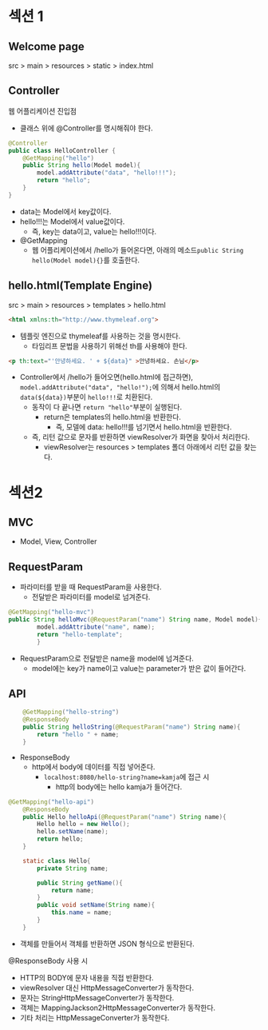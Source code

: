 # 섹션 1

## Welcome page
src > main > resources > static > index.html

## Controller
웹 어플리케이션 진입점
- 클래스 위에 @Controller를 명시해줘야 한다.
```java
@Controller
public class HelloController {
    @GetMapping("hello")
    public String hello(Model model){
        model.addAttribute("data", "hello!!!");
        return "hello";
    }
}
```
- data는 Model에서 key값이다.
- hello!!!는 Model에서 value값이다.
  - 즉, key는 data이고, value는 hello!!!이다.
- @GetMapping
  - 웹 어플리케이션에서 /hello가 들어온다면, 아래의 메소드`public String hello(Model model){}`를 호출한다.

## hello.html(Template Engine)
src > main > resources > templates > hello.html
```html
<html xmlns:th="http://www.thymeleaf.org">
```
- 템플릿 엔진으로 thymeleaf를 사용하는 것을 명시한다.
  - 타임리프 문법을 사용하기 위해선 th를 사용해야 한다.
```html
<p th:text="'안녕하세요. ' + ${data}" >안녕하세요. 손님</p>
```
- Controller에서 /hello가 들어오면(hello.html에 접근하면), `model.addAttribute("data", "hello!");`에 의해서 hello.html의 `data(${data})`부분이 `hello!!!`로 치환된다.
  - 동작이 다 끝나면 `return "hello"`부분이 실행된다.
    - return은 templates의 hello.html을 반환한다.
      - 즉, 모델에 data: hello!!!를 넘기면서 hello.html을 반환한다.
  - 즉, 리턴 값으로 문자를 반환하면 viewResolver가 화면을 찾아서 처리한다.
    - viewResolver는 resources > templates 폴더 아래에서 리턴 값을 찾는다.

# 섹션2

## MVC
- Model, View, Controller

## RequestParam
- 파라미터를 받을 때 RequestParam을 사용한다.
  - 전달받은 파라미터를 model로 넘겨준다.
```java
@GetMapping("hello-mvc")
public String helloMvc(@RequestParam("name") String name, Model model){
        model.addAttribute("name", name);
        return "hello-template";
        }
```
- RequestParam으로 전달받은 name을 model에 넘겨준다.
  - model에는 key가 name이고 value는 parameter가 받은 값이 들어간다. 
  

## API
```java
    @GetMapping("hello-string")
    @ResponseBody
    public String helloString(@RequestParam("name") String name){
        return "hello " + name;
    }
```
- ResponseBody
  - http에서 body에 데이터를 직접 넣어준다.
    - `localhost:8080/hello-string?name=kamja`에 접근 시
      - http의 body에는 hello kamja가 들어간다.

```java
@GetMapping("hello-api")
    @ResponseBody
    public Hello helloApi(@RequestParam("name") String name){
        Hello hello = new Hello();
        hello.setName(name);
        return hello;
    }

    static class Hello{
        private String name;

        public String getName(){
            return name;
        }
        public void setName(String name){
            this.name = name;
        }
    }
```
- 객체를 만들어서 객체를 반환하면 JSON 형식으로 반환된다.

@ResponseBody 사용 시
- HTTP의 BODY에 문자 내용을 직접 반환한다.
- viewResolver 대신 HttpMessageConverter가 동작한다.
- 문자는 StringHttpMessageConverter가 동작한다.
- 객체는 MappingJackson2HttpMessageConverter가 동작한다.
- 기타 처리는 HttpMessageConverter가 동작한다.